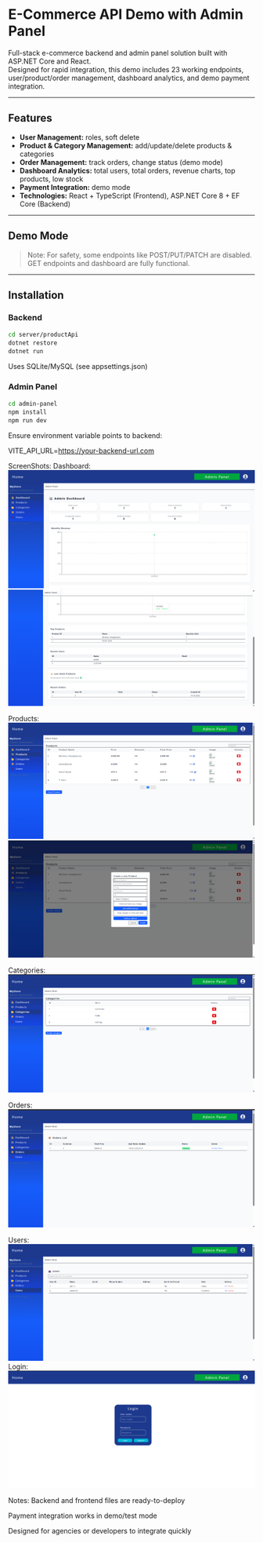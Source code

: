 # E-Commerce API Demo with Admin Panel

Full-stack e-commerce backend and admin panel solution built with ASP.NET Core and React.  
Designed for rapid integration, this demo includes 23 working endpoints, user/product/order management, dashboard analytics, and demo payment integration.

---

## Features

- **User Management:** roles, soft delete  
- **Product & Category Management:** add/update/delete products & categories  
- **Order Management:** track orders, change status (demo mode)  
- **Dashboard Analytics:** total users, total orders, revenue charts, top products, low stock  
- **Payment Integration:** demo mode  
- **Technologies:** React + TypeScript (Frontend), ASP.NET Core 8 + EF Core (Backend)

---

## Demo Mode

> Note: For safety, some endpoints like POST/PUT/PATCH are disabled. GET endpoints and dashboard are fully functional.

---

## Installation

### Backend
```bash
cd server/productApi
dotnet restore
dotnet run
```
Uses SQLite/MySQL (see appsettings.json)
### Admin Panel
```bash
cd admin-panel
npm install
npm run dev
```

Ensure environment variable points to backend:

VITE_API_URL=https://your-backend-url.com


ScreenShots:
Dashboard:
![Dashboard1](Ss/AdinPanelDashboard1.png)
![Dashboard2](Ss/AdinPanelDashboard2.png)

Products:
![Products List](Ss/AdinPanelProducts.png)
![Create Products](Ss/AdinPanelProductsCreateProduct.png)

Categories:
![Categories](Ss/AdinPanelCategories.png)

Orders:
![Orders](Ss/AdinPanelOrders.png)

Users:
![Users](Ss/AdinPanelUsers.png)
Login:
![Login](Ss/LoginPage.png)

Notes:
Backend and frontend files are ready-to-deploy

Payment integration works in demo/test mode

Designed for agencies or developers to integrate quickly